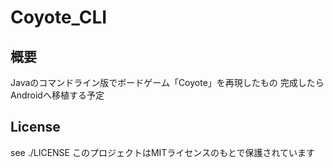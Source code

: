 # Coyote_CLI
## 概要
Javaのコマンドライン版でボードゲーム「Coyote」を再現したもの
完成したらAndroidへ移植する予定

## License
see ./LICENSE
このプロジェクトはMITライセンスのもとで保護されています
